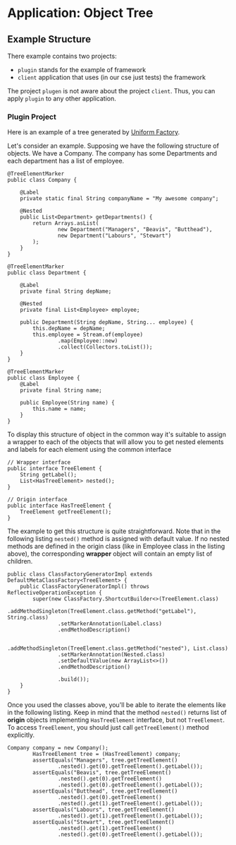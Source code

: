 # Application: Object Tree

## Example Structure

There example contains two projects:
 
  * `plugin` stands for the example of framework
  * `client` application that uses (in our cse just tests) the framework
 
The project `plugen` is not aware about the project `client`. Thus, you can
apply `plugin` to any other application.

### Plugin Project 

Here is an example of a tree generated by 
[Uniform Factory](https://github.com/antkudruk/uniformfactory).

Let's consider an example.
Supposing we have the following structure of objects.
We have a Company. The company has some Departments and each department
has a list of employee.

```
@TreeElementMarker
public class Company {

    @Label
    private static final String companyName = "My awesome company";

    @Nested
    public List<Department> getDepartments() {
        return Arrays.asList(
                new Department("Managers", "Beavis", "Butthead"),
                new Department("Labours", "Stewart")
        );
    }
}

@TreeElementMarker
public class Department {

    @Label
    private final String depName;

    @Nested
    private final List<Employee> employee;

    public Department(String depName, String... employee) {
        this.depName = depName;
        this.employee = Stream.of(employee)
                .map(Employee::new)
                .collect(Collectors.toList());
    }
}

@TreeElementMarker
public class Employee {
    @Label
    private final String name;

    public Employee(String name) {
        this.name = name;
    }
}

```

To display this structure of object in the common way it's suitable to assign
a wrapper to each of the objects that will allow you to get nested elements and
labels for each element using the common interface

```
// Wrapper interface
public interface TreeElement {
    String getLabel();
    List<HasTreeElement> nested();
}

// Origin interface
public interface HasTreeElement {
    TreeElement getTreeElement();
}
``` 

The example to get this structure is quite straightforward.
Note that in the following listing `nested()` method is assigned with default 
value. If no nested methods are defined in the origin class (like in Employee 
class in the listing above), the corresponding **wrapper** object will contain
an empty list of children.

```
public class ClassFactoryGeneratorImpl extends DefaultMetaClassFactory<TreeElement> {
    public ClassFactoryGeneratorImpl() throws ReflectiveOperationException {
        super(new ClassFactory.ShortcutBuilder<>(TreeElement.class)
                .addMethodSingleton(TreeElement.class.getMethod("getLabel"), String.class)
                .setMarkerAnnotation(Label.class)
                .endMethodDescription()

                .addMethodSingleton(TreeElement.class.getMethod("nested"), List.class)
                .setMarkerAnnotation(Nested.class)
                .setDefaultValue(new ArrayList<>())
                .endMethodDescription()

                .build());
    }
}
```

Once you used the classes above, you'll be able to iterate the elements like in
the following listing. Keep in mind that the method `nested()` returns list of 
**origin** objects implementing `HasTreeElement` interface, but not 
`TreeElement`. To access `TreeElement`, you should just call `getTreeElement()`
method explicitly.   

```
Company company = new Company();
        HasTreeElement tree = (HasTreeElement) company;
        assertEquals("Managers", tree.getTreeElement()
                .nested().get(0).getTreeElement().getLabel());
        assertEquals("Beavis", tree.getTreeElement()
                .nested().get(0).getTreeElement()
                .nested().get(0).getTreeElement().getLabel());
        assertEquals("Butthead", tree.getTreeElement()
                .nested().get(0).getTreeElement()
                .nested().get(1).getTreeElement().getLabel());
        assertEquals("Labours", tree.getTreeElement()
                .nested().get(1).getTreeElement().getLabel());
        assertEquals("Stewart", tree.getTreeElement()
                .nested().get(1).getTreeElement()
                .nested().get(0).getTreeElement().getLabel());
```
